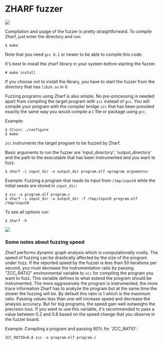 # ZHARF fuzzer

<img src="https://www.cs.utah.edu/~sirus/zharf.gif" />

Compilation and usage of the fuzzer is pretty straightforward. To compile Zharf,
just enter the directory and run:
```
$ make
```
Note that you need `gcc 8.1` or newer to be able to compile this code.

It's best to install the zharf library in your system before starting the fuzzer.
```
# make install
```
If you choose not to install the library, you have to start the fuzzer from the
directory that has `libzh.so` in it.

Fuzzing programs using Zharf is also simple. No pre-processing is needed apart
from compiling the target program with `zcc` instead of `gcc`.  You will compile
your program with the compiler bridge `zcc` that has been provided exactly the
same way you would compile a `C` file or package using `gcc`.

Example:
```
$ CC=zcc ./configure
$ make
```
`zcc` instruments the target program to be fuzzed by Zharf.

Basic arguments to run the fuzzer are 'input_directory', 'output_directory' and
the path to the executable that has been instrumented and you want to fuzz.
```
$ zharf -i input_dir -o output_dir program.elf <program arguments>
```

Example: Fuzzing a program that reads its input from `/tmp/input0` while the
initial seeds are stored in `input_dir`:
```
$ zcc -o program.elf program.c
$ zharf -i input_dir -o output_dir -f /tmp/input0 program.elf /tmp/input0
```

To see all options run:
```
$ zharf -h
```
<img src="https://www.cs.utah.edu/~sirus/zharf-1.1.png" />

### Some notes about fuzzing speed
Zharf performs dynamic graph analysis which is computationally costly. The speed
of fuzzing can be drastically affected by the size of the program under fuzz. If
the reported speed by the fuzzer is less than 50 iterations per second, you must
decrease the instrumentation ratio by passing "ZCC\_RATIO" environmental
variable to `zcc` for compiling the program you want to fuzz. This variable
defines to what extend the program should be instrumented. The more aggressively
the program is instrumented, the more trace information Zharf has to analyze the
program but at the same time the slower the fuzzing will be. By default this
ratio is 1 which is the maximum ratio. Passing values less than one will
increase speed and decrease the analysis accuracy. But for big programs, the
speed gain well outweighs the precision loss. If you want to use this variable,
it's recommended to pass a value between 0.2 and 0.8 based on the speed change
that you observe in the fuzzer board.

Example: Compiling a program and passing 80% for `ZCC\_RATIO':
```
ZCC_RATIO=0.8 zcc -o program.elf program.c
```
